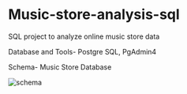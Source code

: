 # Music-store-analysis-sql

SQL project to analyze online music store data

Database and Tools-
Postgre SQL,
PgAdmin4


Schema- Music Store Database

![schema](https://github.com/vaidehip30/Music-store-analysis-sql/assets/134762504/08861715-3b0e-474b-ba12-945f4be29c7a)
